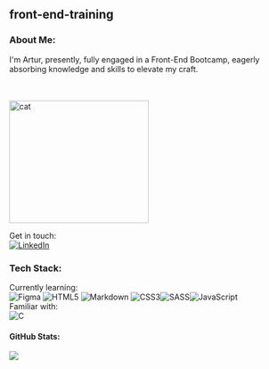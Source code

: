 ## front-end-training

### About Me:
I'm Artur, presently, fully engaged in a Front-End Bootcamp, eagerly absorbing knowledge and skills to elevate my craft.<br>

<br><br><a href="https://gifyu.com/image/SV3nd"><img src="https://s12.gifyu.com/images/SV3nd.gif" alt="cat" border="0" width="250" height="220" /></a>

Get in touch:<br>[![LinkedIn](https://img.shields.io/badge/LinkedIn-%230077B5.svg?logo=linkedin&logoColor=white)](https://linkedin.com/in/artur-abel) 

### Tech Stack:
Currently learning:<br>
![Figma](https://img.shields.io/badge/figma-%23F24E1E.svg?style=for-the-badge&logo=figma&logoColor=white) ![HTML5](https://img.shields.io/badge/html5-%23E34F26.svg?style=for-the-badge&logo=html5&logoColor=white) ![Markdown](https://img.shields.io/badge/markdown-%23000000.svg?style=for-the-badge&logo=markdown&logoColor=white) ![CSS3](https://img.shields.io/badge/css3-%231572B6.svg?style=for-the-badge&logo=css3&logoColor=white)![SASS](https://img.shields.io/badge/SASS-hotpink.svg?style=for-the-badge&logo=SASS&logoColor=white)![JavaScript](https://img.shields.io/badge/javascript-%23323330.svg?style=for-the-badge&logo=javascript&logoColor=%23F7DF1E)
<br>Familiar with:<br>
![C](https://img.shields.io/badge/c-%2300599C.svg?style=for-the-badge&logo=c&logoColor=white)

#### GitHub Stats:
![](https://github-readme-streak-stats.herokuapp.com/?user=ArturAbel&theme=dark&hide_border=true)<br/>
